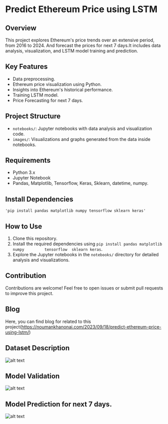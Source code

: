 
# Predict Ethereum Price using LSTM

## Overview
This project explores Ethereum's price trends over an extensive period, from 2016 to 2024. And forecast the prices for next 7 days.It includes data analysis, visualization, and LSTM model training and prediction.

## Key Features
- Data preprocessing.
- Ethereum price visualization using Python.
- Insights into Ethereum's historical performance.
- Training LSTM model.
- Price Forecasting for next 7 days.

## Project Structure
- `notebooks/`: Jupyter notebooks with data analysis and visualization code.
- `images/`: Visualizations and graphs generated from the data inside notebooks.

## Requirements
- Python 3.x
- Jupyter Notebook
- Pandas, Matplotlib, Tensorflow, Keras, Sklearn, datetime, numpy.

## Install Dependencies
    'pip install pandas matplotlib numpy tensorflow sklearn keras'

## How to Use
1. Clone this repository.
2. Install the required dependencies using `pip install pandas matplotlib numpy         tensorflow  sklearn keras`.
3. Explore the Jupyter notebooks in the `notebooks/` directory for detailed analysis and   visualizations.

## Contribution
Contributions are welcome! Feel free to open issues or submit pull requests to improve this project.

## Blog
Here, you can find blog for related to this project(https://noumankhanonai.com/2023/09/18/predict-ethereum-price-using-lstm/)

## Dataset Description
![alt text](https://noumankhanonai.com/wp-content/uploads/2023/09/df_describe.png)

## Model Validation
![alt text](https://noumankhanonai.com/wp-content/uploads/2023/09/Epoch_model_prediction.png)

## Model Prediction for next 7 days.
![alt text](https://noumankhanonai.com/wp-content/uploads/2023/09/Prediction-of-next-7-days-768x548.png)


